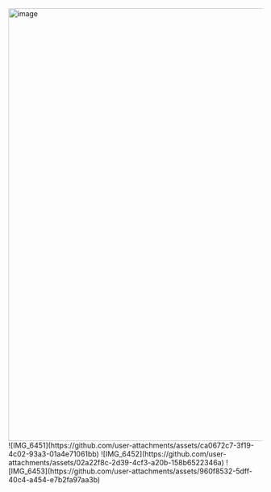 <img width="946" height="857" alt="image" src="https://github.com/user-attachments/assets/80298026-534b-47b2-8828-82eac06c9894" />
![IMG_6451](https://github.com/user-attachments/assets/ca0672c7-3f19-4c02-93a3-01a4e71061bb)
![IMG_6452](https://github.com/user-attachments/assets/02a22f8c-2d39-4cf3-a20b-158b6522346a)
![IMG_6453](https://github.com/user-attachments/assets/960f8532-5dff-40c4-a454-e7b2fa97aa3b)
